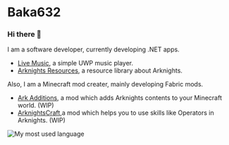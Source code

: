 # Baka632
### Hi there 👋
I am a software developer, currently developing .NET apps.
- [Live Music](https://github.com/Baka632/Live-Music), a simple UWP music player.
- [Arknights Resources](https://github.com/ArknightsResources/Home), a resource library about Arknights.

Also, I am a Minecraft mod creater, mainly developing Fabric mods.
- [Ark Additions](https://github.com/Baka632/ark-additions), a mod which adds Arknights contents to your Minecraft world. (WIP)
- [ArknightsCraft](https://github.com/Baka632/arknights-craft),a mod which helps you to use skills like Operators in Arknights. (WIP)

![My most used language](https://github-readme-stats.vercel.app/api/top-langs/?username=baka632&layout=compact)

<!--
**Baka632/Baka632** is a ✨ _special_ ✨ repository because its `README.md` (this file) appears on your GitHub profile.

Here are some ideas to get you started:

- 🔭 I’m currently working on ...
- 🌱 I’m currently learning ...
- 👯 I’m looking to collaborate on ...
- 🤔 I’m looking for help with ...
- 💬 Ask me about ...
- 📫 How to reach me: ...
- 😄 Pronouns: ...
- ⚡ Fun fact: ...
-->

